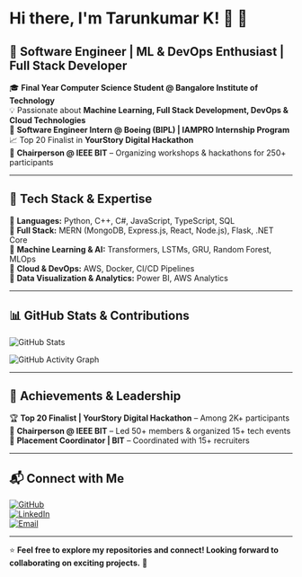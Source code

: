 # Hi there, I'm Tarunkumar K! 👋 🚀

## 🔹 Software Engineer | ML & DevOps Enthusiast | Full Stack Developer

🎓 **Final Year Computer Science Student @ Bangalore Institute of Technology**  
💡 Passionate about **Machine Learning, Full Stack Development, DevOps & Cloud Technologies**  
🔭 **Software Engineer Intern @ Boeing (BIPL) | IAMPRO Internship Program**  
📈 Top 20 Finalist in **YourStory Digital Hackathon**  
🎤 **Chairperson @ IEEE BIT** – Organizing workshops & hackathons for 250+ participants  

---

## 🚀 Tech Stack & Expertise

🔹 **Languages:** Python, C++, C#, JavaScript, TypeScript, SQL  
🔹 **Full Stack:** MERN (MongoDB, Express.js, React, Node.js), Flask, .NET Core  
🔹 **Machine Learning & AI:** Transformers, LSTMs, GRU, Random Forest, MLOps  
🔹 **Cloud & DevOps:** AWS, Docker, CI/CD Pipelines  
🔹 **Data Visualization & Analytics:** Power BI, AWS Analytics  

---

## 📊 GitHub Stats & Contributions

![GitHub Stats](https://github-readme-stats-sigma-five.vercel.app/api?username=Tarun290604&show_icons=true&count_private=true&theme=dark&v=1)

![GitHub Activity Graph](https://github-readme-activity-graph.vercel.app/graph?username=Tarun290604&theme=react-dark)


---

## 🎯 Achievements & Leadership

🏆 **Top 20 Finalist | YourStory Digital Hackathon** – Among 2K+ participants  
🎤 **Chairperson @ IEEE BIT** – Led 50+ members & organized 15+ tech events  
📢 **Placement Coordinator | BIT** – Coordinated with 15+ recruiters  

---

## 📬 Connect with Me

[![GitHub](https://img.shields.io/badge/GitHub-333?style=for-the-badge&logo=github)](https://github.com/Tarun290604)  
[![LinkedIn](https://img.shields.io/badge/LinkedIn-blue?style=for-the-badge&logo=linkedin)](https://www.linkedin.com/in/tarunkumar-k-703931231/)  
[![Email](https://img.shields.io/badge/Email-red?style=for-the-badge&logo=gmail)](mailto:tarunk2906@gmail.com)  

---

⭐ **Feel free to explore my repositories and connect! Looking forward to collaborating on exciting projects.** 🚀
